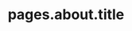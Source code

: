 ---
layout: compose
includes:
  - path: about.html 
    options:
      css_class: bg-light
      title: pages.about.title
      text: pages.about.text
      body: pages.about.body
  - path: team.html

namespace: about
permalink: /ueber-uns
permalink_en: /about
nav_highlight: pages.about.title
title: pages.about.title
---